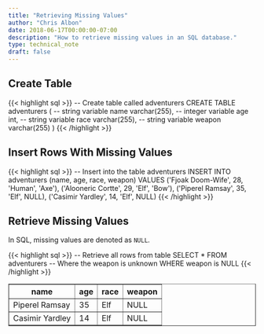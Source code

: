 ```yaml
---
title: "Retrieving Missing Values"
author: "Chris Albon"
date: 2018-06-17T00:00:00-07:00
description: "How to retrieve missing values in an SQL database."
type: technical_note
draft: false
---
```


## Create Table

{{< highlight sql >}}
-- Create table called adventurers
CREATE TABLE adventurers (
    -- string variable
    name varchar(255),
    -- integer variable
    age int,
    -- string variable
    race varchar(255),
    -- string variable
    weapon varchar(255)
)
{{< /highlight >}}

## Insert Rows With Missing Values

{{< highlight sql >}}
-- Insert into the table adventurers
INSERT INTO adventurers (name, age, race, weapon)
VALUES ('Fjoak Doom-Wife', 28, 'Human', 'Axe'),
       ('Alooneric Cortte', 29, 'Elf', 'Bow'),
       ('Piperel Ramsay', 35, 'Elf', NULL),
       ('Casimir Yardley', 14, 'Elf', NULL)
{{< /highlight >}}

## Retrieve Missing Values

In SQL, missing values are denoted as `NULL`.

{{< highlight sql >}}
-- Retrieve all rows from table
SELECT * FROM adventurers
    -- Where the weapon is unknown
    WHERE weapon is NULL
{{< /highlight >}}
<table border="1" style="border-collapse:collapse">
<tr><th>name</th><th>age</th><th>race</th><th>weapon</th></tr>
<tr><td>Piperel Ramsay</td><td>35</td><td>Elf</td><td>NULL</td></tr>
<tr><td>Casimir Yardley</td><td>14</td><td>Elf</td><td>NULL</td></tr></table>